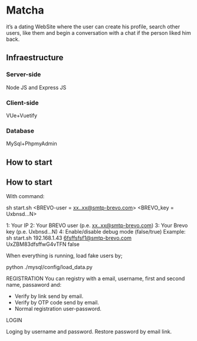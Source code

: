 # Matcha
it’s a dating WebSite where the user can create his profile, search other users, like them and begin a conversation with a chat if the person liked him back.

<h2>Infraestructure</h2>
<h3>Server-side</h3>Node JS and Express JS
<h3>Client-side</h3>VUe+Vuetify
<h3>Database</h3>MySql+PhpmyAdmin
<h2>How to start</h2>

<h2>How to start</h2>
With command:

sh start.sh <youIP> <BREVO-user = xx..xx@smtp-brevo.com> <BREVO_key = Uxbnsd...N> <debug mode=true/false>

1: Your IP
2: Your BREVO user  (p.e. xx..xx@smtp-brevo.com)
3: Your Brevo key   (p.e. Uxbnsd...N)
4: Enable/disable debug mode (false/true)
Example: sh start.sh 192.168.1.43  6fsffsfsf1@smtp-brevo.com UxZBM83dfsffwG4vTFN false

When everything is running, load fake users by;

python ./mysql/config/load_data.py

REGISTRATION 
You can registry with a email, username, first and second name, passaword and:
- Verify by link send by email.
- Verify by OTP code send by email.
- Normal registration user-password.

LOGIN

Loging by username and password. Restore password by email link.
